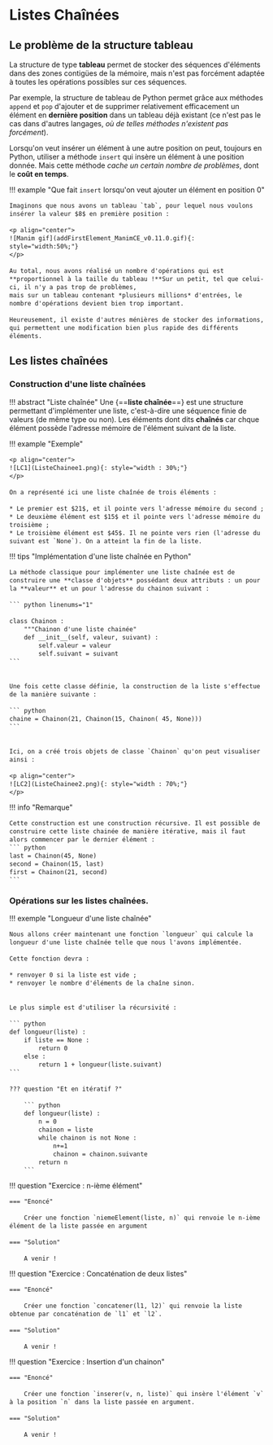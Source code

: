 # Listes Chaînées

## Le problème de la structure tableau

La structure de type **tableau** permet de stocker des séquences d'éléments dans des zones contigües de la mémoire, mais n'est pas forcément adaptée 
à toutes les opérations  possibles sur ces séquences.

Par exemple, la structure de tableau de Python permet grâce aux méthodes `append` et `pop` d'ajouter et de supprimer
 relativement efficacement un élément en **dernière position** dans un tableau déjà existant (ce n'est pas le cas dans d'autres
 langages, *où de telles méthodes n'existent pas forcément*). 
 
Lorsqu'on veut insérer un élément à une autre position on peut, toujours en Python, utiliser a méthode `insert` qui insère un élément à une position donnée. Mais cette méthode
*cache un certain nombre de problèmes*, dont le **coût en temps**.

!!! example "Que fait `insert` lorsqu'on veut ajouter un élément en position 0"
	
	Imaginons que nous avons un tableau `tab`, pour lequel nous voulons insérer la valeur $8$ en première position :
	
	<p align="center">
	![Manim gif](addFirstElement_ManimCE_v0.11.0.gif){: style="width:50%;"}
	</p>
	
	Au total, nous avons réalisé un nombre d'opérations qui est **proportionnel à la taille du tableau !**Sur un petit, tel que celui-ci, il n'y a pas trop de problèmes, 
	mais sur un tableau contenant *plusieurs millions* d'entrées, le nombre d'opérations devient bien trop important.
	
	Heureusement, il existe d'autres ménières de stocker des informations, qui permettent une modification bien plus rapide des différents éléments.	
	

## Les listes chaînées

### Construction d'une liste chaînées

!!! abstract "Liste chaînée"
	Une {==**liste chaînée**==} est une structure permettant d'implémenter une liste, c'est-à-dire une séquence finie de valeurs (de même type ou non). Les éléments dont dits **chaînés**
	car chque élément possède l'adresse mémoire de l'élément suivant de la liste.
	
!!! example "Exemple"
	
	<p align="center">
	![LC1](ListeChainee1.png){: style="width : 30%;"}
	</p>
	
	On a représenté ici une liste chaînée de trois éléments :
	
	* Le premier est $21$, et il pointe vers l'adresse mémoire du second ;
	* Le deuxième élément est $15$ et il pointe vers l'adresse mémoire du troisième ;
	* Le troisième élément est $45$. Il ne pointe vers rien (l'adresse du suivant est `None`). On a atteint la fin de la liste.
	
!!! tips "Implémentation d'une liste chaînée en Python"

	La méthode classique pour implémenter une liste chaînée est de construire une **classe d'objets** possédant deux attributs : un pour la **valeur** et un pour l'adresse du chainon suivant :
	
	``` python linenums="1"
	
	class Chainon :
		"""Chainon d'une liste chainée"
		def __init__(self, valeur, suivant) :
			self.valeur = valeur
			self.suivant = suivant
	```
	
	
	Une fois cette classe définie, la construction de la liste s'effectue de la manière suivante :
	
	``` python
	chaine = Chainon(21, Chainon(15, Chainon( 45, None)))
	```
	
	
	Ici, on a créé trois objets de classe `Chainon` qu'on peut visualiser ainsi :
	
	<p align="center">
	![LC2](ListeChainee2.png){: style="width : 70%;"}
	</p>

!!! info "Remarque"

	Cette construction est une construction récursive. Il est possible de construire cette liste chainée de manière itérative, mais il faut alors commencer par le dernier élément :
	``` python
	last = Chainon(45, None)
	second = Chainon(15, last)
	first = Chainon(21, second)
	```
	
### Opérations sur les listes chaînées.

!!! exemple "Longueur d'une liste chaînée"

	Nous allons créer maintenant une fonction `longueur` qui calcule la longueur d'une liste chaînée telle que nous l'avons implémentée.
	
	Cette fonction devra :
	
	* renvoyer 0 si la liste est vide ;
	* renvoyer le nombre d'éléments de la chaîne sinon.
	
	
	Le plus simple est d'utiliser la récursivité :
	
	``` python
	def longueur(liste) :
		if liste == None :
			return 0
		else :
			return 1 + longueur(liste.suivant)
	```
	
	??? question "Et en itératif ?"
	
		``` python
		def longueur(liste) :
			n = 0
			chainon = liste
			while chainon is not None :
				n+=1
				chainon = chainon.suivante
			return n
		```
!!! question "Exercice : n-ième élément"

	=== "Enoncé" 
		
		Créer une fonction `niemeElement(liste, n)` qui renvoie le n-ième élément de la liste passée en argument
		
	=== "Solution"
	
		A venir !
		
!!! question "Exercice :  Concaténation de deux listes"

	=== "Enoncé" 
		
		Créer une fonction `concatener(l1, l2)` qui renvoie la liste obtenue par concaténation de `l1` et `l2`.
		
	=== "Solution"
	
		A venir !
		
!!! question "Exercice :  Insertion d'un chainon"

	=== "Enoncé" 
		
		Créer une fonction `inserer(v, n, liste)` qui insère l'élément `v` à la position `n` dans la liste passée en argument.
		
	=== "Solution"
	
		A venir !
	